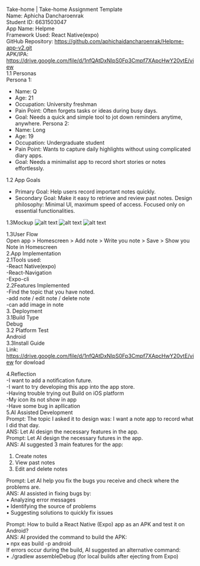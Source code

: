 Take-home | Take-home Assignment Template    
Name: Aphicha Dancharoenrak    
Student ID: 6631503047    
App Name: Helpme    
Framework Used: React Native(expo)    
GitHub Repository: https://github.com/aphichaidancharoenrak/Helpme-app-v2.git     
APK/IPA: https://drive.google.com/file/d/1nfQAtDxNIpS0Fp3Cmpf7XApcHwY20vtE/view    
1.1 Personas   
Persona 1:
- Name: Q
- Age: 21
- Occupation: University freshman
- Pain Point: Often forgets tasks or ideas during busy days.
- Goal: Needs a quick and simple tool to jot down reminders anytime, anywhere.
Persona 2:
- Name: Long
- Age: 19
- Occupation: Undergraduate student
- Pain Point: Wants to capture daily highlights without using complicated diary apps.
- Goal: Needs a minimalist app to record short stories or notes effortlessly.


1.2 App Goals
- Primary Goal: Help users record important notes quickly.
- Secondary Goal: Make it easy to retrieve and review past notes.
Design philosophy: Minimal UI, maximum speed of access. Focused only on essential functionalities.

1.3Mockup
![alt text](fe8a7c80-2b36-4e4a-a635-50c52e376aa2.jpg)
![alt text](803b1b36-a1bc-4778-967c-5efde63338d2.jpg)
![alt text](9d232b28-a5dd-4dcf-adf0-efd696a411a9.jpg)

1.3User Flow   
Open app > Homescreen > Add note > Write you note > Save > Show you Note in Homescreen   
2.App Implementation   
2.1Tools used:   
-React Native(expo)   
-React-Navigation   
-Expo-cli   
2.2Features Implemented   
-Find the topic that you have noted.   
-add note  / edit note / delete note    
-can add image in note   
3. Deployment   
3.1Build Type   
Debug   
3.2 Platform Test   
Android   
3.3Install Guide   
Link: https://drive.google.com/file/d/1nfQAtDxNIpS0Fp3Cmpf7XApcHwY20vtE/view for dowload   

4.Reflection   
-I want to add a notification future.   
-I want to try developing this app into the app store.   
-Having trouble trying out Build on iOS platform   
-My icon its not show in app   
-Have some bug in apllication    
5.AI Assisted Development    
Prompt: The topic I asked it to design was: I want a note app to record what I did that day.   
ANS: Let AI design the necessary features in the app.    
Prompt: Let AI design the necessary futures in the app.     
ANS: AI suggested 3 main features for the app:   
1.	Create notes   
2.	View past notes   
3.	Edit and delete notes    

Prompt: Let AI help you fix the bugs you receive and check where the problems are.   
ANS: AI assisted in fixing bugs by:    
•	Analyzing error messages   
•	Identifying the source of problems   
•	Suggesting solutions to quickly fix issues    

Prompt: How to build a React Native (Expo) app as an APK and test it on Android?   
ANS:  AI provided the command to build the APK:   
•	npx eas build -p android   
  If errors occur during the build, AI suggested an alternative command:    
•	./gradlew assembleDebug (for local builds after ejecting from Expo)   
